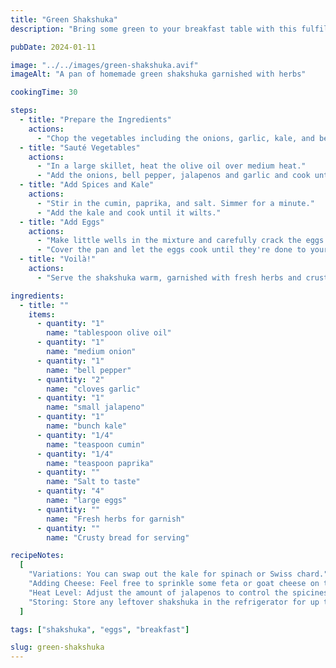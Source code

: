 ```yaml
---
title: "Green Shakshuka"
description: "Bring some green to your breakfast table with this fulfilling Green Shakshuka—a healthy twist on a North African classic."

pubDate: 2024-01-11

image: "../../images/green-shakshuka.avif"
imageAlt: "A pan of homemade green shakshuka garnished with herbs"

cookingTime: 30

steps:
  - title: "Prepare the Ingredients"
    actions:
      - "Chop the vegetables including the onions, garlic, kale, and bell peppers. Slice the jalapenos into small rings."
  - title: "Sauté Vegetables"
    actions:
      - "In a large skillet, heat the olive oil over medium heat."
      - "Add the onions, bell pepper, jalapenos and garlic and cook until they are soft."
  - title: "Add Spices and Kale"
    actions:
      - "Stir in the cumin, paprika, and salt. Simmer for a minute."
      - "Add the kale and cook until it wilts."
  - title: "Add Eggs"
    actions:
      - "Make little wells in the mixture and carefully crack the eggs into them."
      - "Cover the pan and let the eggs cook until they're done to your liking."
  - title: "Voilà!"
    actions:
      - "Serve the shakshuka warm, garnished with fresh herbs and crusty bread on the side."

ingredients:
  - title: ""
    items:
      - quantity: "1"
        name: "tablespoon olive oil"
      - quantity: "1"
        name: "medium onion"
      - quantity: "1"
        name: "bell pepper"
      - quantity: "2"
        name: "cloves garlic"
      - quantity: "1"
        name: "small jalapeno"
      - quantity: "1"
        name: "bunch kale"
      - quantity: "1/4"
        name: "teaspoon cumin"
      - quantity: "1/4"
        name: "teaspoon paprika"
      - quantity: ""
        name: "Salt to taste"
      - quantity: "4"
        name: "large eggs"
      - quantity: ""
        name: "Fresh herbs for garnish"
      - quantity: ""
        name: "Crusty bread for serving"

recipeNotes:
  [
    "Variations: You can swap out the kale for spinach or Swiss chard.",
    "Adding Cheese: Feel free to sprinkle some feta or goat cheese on top before serving.",
    "Heat Level: Adjust the amount of jalapenos to control the spiciness of the dish.",
    "Storing: Store any leftover shakshuka in the refrigerator for up to 2 days. Reheat in the microwave or on the stove over low heat before serving.",
  ]

tags: ["shakshuka", "eggs", "breakfast"]

slug: green-shakshuka
---
```

